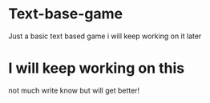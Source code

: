 # Text-base-game
Just a basic text based game i will keep working on it later
# I will keep working on this
not much write know but will get better!
